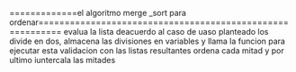 =============el algoritmo merge \_sort para ordenar==========================================================
evalua la lista deacuerdo al caso de uaso planteado
los divide en dos,
almacena las divisiones en variables y llama la funcion para ejecutar esta validacion con las listas resultantes
ordena cada mitad y por ultimo iuntercala las mitades
